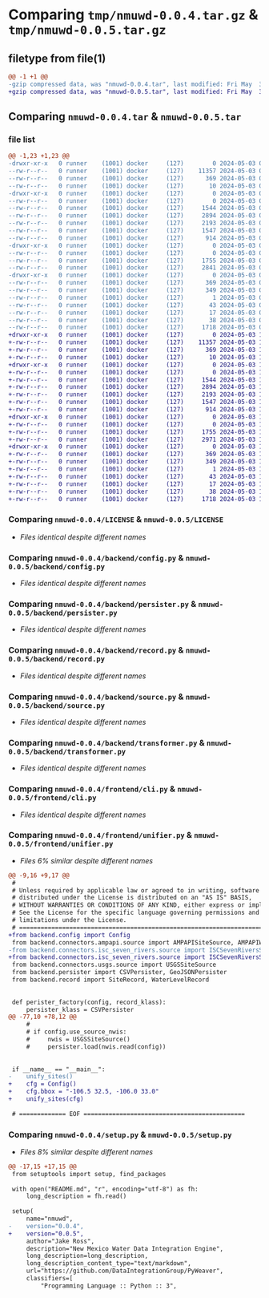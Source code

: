 # Comparing `tmp/nmuwd-0.0.4.tar.gz` & `tmp/nmuwd-0.0.5.tar.gz`

## filetype from file(1)

```diff
@@ -1 +1 @@
-gzip compressed data, was "nmuwd-0.0.4.tar", last modified: Fri May  3 07:06:36 2024, max compression
+gzip compressed data, was "nmuwd-0.0.5.tar", last modified: Fri May  3 15:24:26 2024, max compression
```

## Comparing `nmuwd-0.0.4.tar` & `nmuwd-0.0.5.tar`

### file list

```diff
@@ -1,23 +1,23 @@
-drwxr-xr-x   0 runner    (1001) docker     (127)        0 2024-05-03 07:06:36.265829 nmuwd-0.0.4/
--rw-r--r--   0 runner    (1001) docker     (127)    11357 2024-05-03 07:06:32.000000 nmuwd-0.0.4/LICENSE
--rw-r--r--   0 runner    (1001) docker     (127)      369 2024-05-03 07:06:36.265829 nmuwd-0.0.4/PKG-INFO
--rw-r--r--   0 runner    (1001) docker     (127)       10 2024-05-03 07:06:32.000000 nmuwd-0.0.4/README.md
-drwxr-xr-x   0 runner    (1001) docker     (127)        0 2024-05-03 07:06:36.265829 nmuwd-0.0.4/backend/
--rw-r--r--   0 runner    (1001) docker     (127)        0 2024-05-03 07:06:32.000000 nmuwd-0.0.4/backend/__init__.py
--rw-r--r--   0 runner    (1001) docker     (127)     1544 2024-05-03 07:06:32.000000 nmuwd-0.0.4/backend/config.py
--rw-r--r--   0 runner    (1001) docker     (127)     2894 2024-05-03 07:06:32.000000 nmuwd-0.0.4/backend/persister.py
--rw-r--r--   0 runner    (1001) docker     (127)     2193 2024-05-03 07:06:32.000000 nmuwd-0.0.4/backend/record.py
--rw-r--r--   0 runner    (1001) docker     (127)     1547 2024-05-03 07:06:32.000000 nmuwd-0.0.4/backend/source.py
--rw-r--r--   0 runner    (1001) docker     (127)      914 2024-05-03 07:06:32.000000 nmuwd-0.0.4/backend/transformer.py
-drwxr-xr-x   0 runner    (1001) docker     (127)        0 2024-05-03 07:06:36.265829 nmuwd-0.0.4/frontend/
--rw-r--r--   0 runner    (1001) docker     (127)        0 2024-05-03 07:06:32.000000 nmuwd-0.0.4/frontend/__init__.py
--rw-r--r--   0 runner    (1001) docker     (127)     1755 2024-05-03 07:06:32.000000 nmuwd-0.0.4/frontend/cli.py
--rw-r--r--   0 runner    (1001) docker     (127)     2841 2024-05-03 07:06:32.000000 nmuwd-0.0.4/frontend/unifier.py
-drwxr-xr-x   0 runner    (1001) docker     (127)        0 2024-05-03 07:06:36.265829 nmuwd-0.0.4/nmuwd.egg-info/
--rw-r--r--   0 runner    (1001) docker     (127)      369 2024-05-03 07:06:36.000000 nmuwd-0.0.4/nmuwd.egg-info/PKG-INFO
--rw-r--r--   0 runner    (1001) docker     (127)      349 2024-05-03 07:06:36.000000 nmuwd-0.0.4/nmuwd.egg-info/SOURCES.txt
--rw-r--r--   0 runner    (1001) docker     (127)        1 2024-05-03 07:06:36.000000 nmuwd-0.0.4/nmuwd.egg-info/dependency_links.txt
--rw-r--r--   0 runner    (1001) docker     (127)       43 2024-05-03 07:06:36.000000 nmuwd-0.0.4/nmuwd.egg-info/entry_points.txt
--rw-r--r--   0 runner    (1001) docker     (127)       17 2024-05-03 07:06:36.000000 nmuwd-0.0.4/nmuwd.egg-info/top_level.txt
--rw-r--r--   0 runner    (1001) docker     (127)       38 2024-05-03 07:06:36.265829 nmuwd-0.0.4/setup.cfg
--rw-r--r--   0 runner    (1001) docker     (127)     1718 2024-05-03 07:06:32.000000 nmuwd-0.0.4/setup.py
+drwxr-xr-x   0 runner    (1001) docker     (127)        0 2024-05-03 15:24:26.623248 nmuwd-0.0.5/
+-rw-r--r--   0 runner    (1001) docker     (127)    11357 2024-05-03 15:24:21.000000 nmuwd-0.0.5/LICENSE
+-rw-r--r--   0 runner    (1001) docker     (127)      369 2024-05-03 15:24:26.619248 nmuwd-0.0.5/PKG-INFO
+-rw-r--r--   0 runner    (1001) docker     (127)       10 2024-05-03 15:24:21.000000 nmuwd-0.0.5/README.md
+drwxr-xr-x   0 runner    (1001) docker     (127)        0 2024-05-03 15:24:26.619248 nmuwd-0.0.5/backend/
+-rw-r--r--   0 runner    (1001) docker     (127)        0 2024-05-03 15:24:21.000000 nmuwd-0.0.5/backend/__init__.py
+-rw-r--r--   0 runner    (1001) docker     (127)     1544 2024-05-03 15:24:21.000000 nmuwd-0.0.5/backend/config.py
+-rw-r--r--   0 runner    (1001) docker     (127)     2894 2024-05-03 15:24:21.000000 nmuwd-0.0.5/backend/persister.py
+-rw-r--r--   0 runner    (1001) docker     (127)     2193 2024-05-03 15:24:21.000000 nmuwd-0.0.5/backend/record.py
+-rw-r--r--   0 runner    (1001) docker     (127)     1547 2024-05-03 15:24:21.000000 nmuwd-0.0.5/backend/source.py
+-rw-r--r--   0 runner    (1001) docker     (127)      914 2024-05-03 15:24:21.000000 nmuwd-0.0.5/backend/transformer.py
+drwxr-xr-x   0 runner    (1001) docker     (127)        0 2024-05-03 15:24:26.619248 nmuwd-0.0.5/frontend/
+-rw-r--r--   0 runner    (1001) docker     (127)        0 2024-05-03 15:24:21.000000 nmuwd-0.0.5/frontend/__init__.py
+-rw-r--r--   0 runner    (1001) docker     (127)     1755 2024-05-03 15:24:21.000000 nmuwd-0.0.5/frontend/cli.py
+-rw-r--r--   0 runner    (1001) docker     (127)     2971 2024-05-03 15:24:21.000000 nmuwd-0.0.5/frontend/unifier.py
+drwxr-xr-x   0 runner    (1001) docker     (127)        0 2024-05-03 15:24:26.619248 nmuwd-0.0.5/nmuwd.egg-info/
+-rw-r--r--   0 runner    (1001) docker     (127)      369 2024-05-03 15:24:26.000000 nmuwd-0.0.5/nmuwd.egg-info/PKG-INFO
+-rw-r--r--   0 runner    (1001) docker     (127)      349 2024-05-03 15:24:26.000000 nmuwd-0.0.5/nmuwd.egg-info/SOURCES.txt
+-rw-r--r--   0 runner    (1001) docker     (127)        1 2024-05-03 15:24:26.000000 nmuwd-0.0.5/nmuwd.egg-info/dependency_links.txt
+-rw-r--r--   0 runner    (1001) docker     (127)       43 2024-05-03 15:24:26.000000 nmuwd-0.0.5/nmuwd.egg-info/entry_points.txt
+-rw-r--r--   0 runner    (1001) docker     (127)       17 2024-05-03 15:24:26.000000 nmuwd-0.0.5/nmuwd.egg-info/top_level.txt
+-rw-r--r--   0 runner    (1001) docker     (127)       38 2024-05-03 15:24:26.623248 nmuwd-0.0.5/setup.cfg
+-rw-r--r--   0 runner    (1001) docker     (127)     1718 2024-05-03 15:24:21.000000 nmuwd-0.0.5/setup.py
```

### Comparing `nmuwd-0.0.4/LICENSE` & `nmuwd-0.0.5/LICENSE`

 * *Files identical despite different names*

### Comparing `nmuwd-0.0.4/backend/config.py` & `nmuwd-0.0.5/backend/config.py`

 * *Files identical despite different names*

### Comparing `nmuwd-0.0.4/backend/persister.py` & `nmuwd-0.0.5/backend/persister.py`

 * *Files identical despite different names*

### Comparing `nmuwd-0.0.4/backend/record.py` & `nmuwd-0.0.5/backend/record.py`

 * *Files identical despite different names*

### Comparing `nmuwd-0.0.4/backend/source.py` & `nmuwd-0.0.5/backend/source.py`

 * *Files identical despite different names*

### Comparing `nmuwd-0.0.4/backend/transformer.py` & `nmuwd-0.0.5/backend/transformer.py`

 * *Files identical despite different names*

### Comparing `nmuwd-0.0.4/frontend/cli.py` & `nmuwd-0.0.5/frontend/cli.py`

 * *Files identical despite different names*

### Comparing `nmuwd-0.0.4/frontend/unifier.py` & `nmuwd-0.0.5/frontend/unifier.py`

 * *Files 6% similar despite different names*

```diff
@@ -9,16 +9,17 @@
 #
 # Unless required by applicable law or agreed to in writing, software
 # distributed under the License is distributed on an "AS IS" BASIS,
 # WITHOUT WARRANTIES OR CONDITIONS OF ANY KIND, either express or implied.
 # See the License for the specific language governing permissions and
 # limitations under the License.
 # ===============================================================================
+from backend.config import Config
 from backend.connectors.ampapi.source import AMPAPISiteSource, AMPAPIWaterLevelSource
-from backend.connectors.isc_seven_rivers.source import ISCSevenRiversSiteSource
+from backend.connectors.isc_seven_rivers.source import ISCSevenRiversSiteSource, ISCSevenRiversWaterLevelSource
 from backend.connectors.usgs.source import USGSSiteSource
 from backend.persister import CSVPersister, GeoJSONPersister
 from backend.record import SiteRecord, WaterLevelRecord
 
 
 def perister_factory(config, record_klass):
     persister_klass = CSVPersister
@@ -77,10 +78,12 @@
     #
     # if config.use_source_nwis:
     #     nwis = USGSSiteSource()
     #     persister.load(nwis.read(config))
 
 
 if __name__ == "__main__":
-    unify_sites()
+    cfg = Config()
+    cfg.bbox = "-106.5 32.5, -106.0 33.0"
+    unify_sites(cfg)
 
 # ============= EOF =============================================
```

### Comparing `nmuwd-0.0.4/setup.py` & `nmuwd-0.0.5/setup.py`

 * *Files 8% similar despite different names*

```diff
@@ -17,15 +17,15 @@
 from setuptools import setup, find_packages
 
 with open("README.md", "r", encoding="utf-8") as fh:
     long_description = fh.read()
 
 setup(
     name="nmuwd",
-    version="0.0.4",
+    version="0.0.5",
     author="Jake Ross",
     description="New Mexico Water Data Integration Engine",
     long_description=long_description,
     long_description_content_type="text/markdown",
     url="https://github.com/DataIntegrationGroup/PyWeaver",
     classifiers=[
         "Programming Language :: Python :: 3",
```

